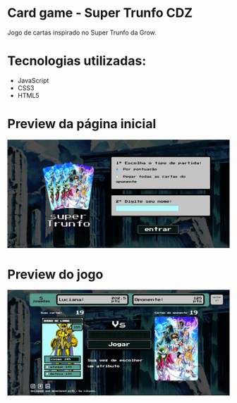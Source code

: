# Card game - Super Trunfo CDZ
 Jogo de cartas inspirado no Super Trunfo da Grow.

# Tecnologias utilizadas:
 - JavaScript
 - CSS3
 - HTML5


 # Preview da página inicial
   ![Home](https://github.com/lucianakyoko/Card-game-Super-Trunfo-CDZ/blob/main/.github/home.JPG)
   
 # Preview do jogo
   ![Board](https://github.com/lucianakyoko/Card-game-Super-Trunfo-CDZ/blob/main/.github/board.JPG)

